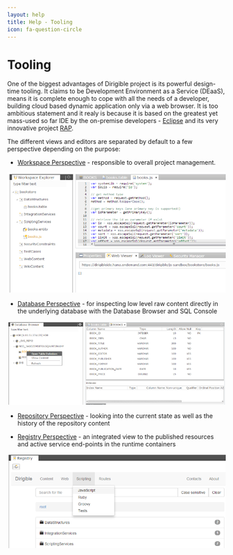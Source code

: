 ```yaml
---
layout: help
title: Help - Tooling
icon: fa-question-circle
---
```


Tooling
===

One of the biggest advantages of Dirigible project is its powerful design-time tooling. It claims to be Development Environment as a Service (DEaaS), means it is complete enough to cope with all the needs of a developer, building cloud based dynamic application only via a web browser.
It is too ambitious statement and it realy is because it is based on the greatest yet mass-used so far IDE by the on-premise developers - [Eclipse](http://www.eclipse.org) and its very innovative project [RAP](http://eclipse.org/rap/).

The different views and editors are separated by default to a few perspective depending on the purpose:

* [Workspace Perspective](workspace_perspective.html) - responsible to overall project management.

![Entity Service Test](../samples/bookstore/22_books_entity_service_test.png)

* [Database Perspective](database_perspective.html) - for inspecting low level raw content directly in the underlying database with the Database Browser and SQL Console

![DB Table Definition](../samples/bookstore/15_books_db_table_def.png)

* [Repository Perspective](repository_perspective.html) - looking into the current state as well as the history of the repository content

* [Registry Perspective](registry.html) - an integrated view to the published resources and active service end-points in the runtime containers

![Entity Service Registry](../samples/bookstore/24_books_entity_service_registry_1.png)
